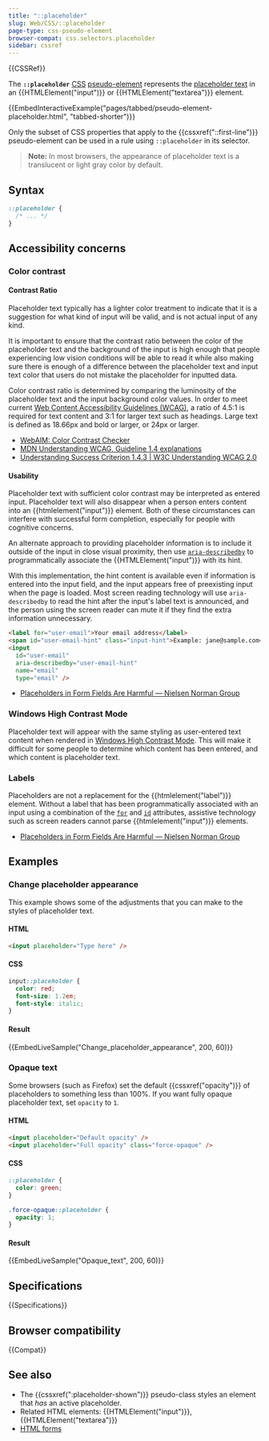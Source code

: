 ```yaml
---
title: "::placeholder"
slug: Web/CSS/::placeholder
page-type: css-pseudo-element
browser-compat: css.selectors.placeholder
sidebar: cssref
---
```


{{CSSRef}}

The **`::placeholder`** [CSS](/en-US/docs/Web/CSS) [pseudo-element](/en-US/docs/Web/CSS/Pseudo-elements) represents the [placeholder text](/en-US/docs/Web/HTML/Element/input#placeholder) in an {{HTMLElement("input")}} or {{HTMLElement("textarea")}} element.

{{EmbedInteractiveExample("pages/tabbed/pseudo-element-placeholder.html", "tabbed-shorter")}}

Only the subset of CSS properties that apply to the {{cssxref("::first-line")}} pseudo-element can be used in a rule using `::placeholder` in its selector.

> **Note:** In most browsers, the appearance of placeholder text is a translucent or light gray color by default.

## Syntax

```css
::placeholder {
  /* ... */
}
```

## Accessibility concerns

### Color contrast

#### Contrast Ratio

Placeholder text typically has a lighter color treatment to indicate that it is a suggestion for what kind of input will be valid, and is not actual input of any kind.

It is important to ensure that the contrast ratio between the color of the placeholder text and the background of the input is high enough that people experiencing low vision conditions will be able to read it while also making sure there is enough of a difference between the placeholder text and input text color that users do not mistake the placeholder for inputted data.

Color contrast ratio is determined by comparing the luminosity of the placeholder text and the input background color values. In order to meet current [Web Content Accessibility Guidelines (WCAG)](https://www.w3.org/WAI/standards-guidelines/wcag/), a ratio of 4.5:1 is required for text content and 3:1 for larger text such as headings. Large text is defined as 18.66px and bold or larger, or 24px or larger.

- [WebAIM: Color Contrast Checker](https://webaim.org/resources/contrastchecker/)
- [MDN Understanding WCAG, Guideline 1.4 explanations](/en-US/docs/Web/Accessibility/Understanding_WCAG/Perceivable#guideline_1.4_make_it_easier_for_users_to_see_and_hear_content_including_separating_foreground_from_background)
- [Understanding Success Criterion 1.4.3 | W3C Understanding WCAG 2.0](https://www.w3.org/TR/UNDERSTANDING-WCAG20/visual-audio-contrast-contrast.html)

#### Usability

Placeholder text with sufficient color contrast may be interpreted as entered input. Placeholder text will also disappear when a person enters content into an {{htmlelement("input")}} element. Both of these circumstances can interfere with successful form completion, especially for people with cognitive concerns.

An alternate approach to providing placeholder information is to include it outside of the input in close visual proximity, then use [`aria-describedby`](/en-US/docs/Web/Accessibility/ARIA/Attributes/aria-describedby) to programmatically associate the {{HTMLElement("input")}} with its hint.

With this implementation, the hint content is available even if information is entered into the input field, and the input appears free of preexisting input when the page is loaded. Most screen reading technology will use `aria-describedby` to read the hint after the input's label text is announced, and the person using the screen reader can mute it if they find the extra information unnecessary.

```html
<label for="user-email">Your email address</label>
<span id="user-email-hint" class="input-hint">Example: jane@sample.com</span>
<input
  id="user-email"
  aria-describedby="user-email-hint"
  name="email"
  type="email" />
```

- [Placeholders in Form Fields Are Harmful — Nielsen Norman Group](https://www.nngroup.com/articles/form-design-placeholders/)

### Windows High Contrast Mode

Placeholder text will appear with the same styling as user-entered text content when rendered in [Windows High Contrast Mode](https://www.smashingmagazine.com/2022/06/guide-windows-high-contrast-mode/). This will make it difficult for some people to determine which content has been entered, and which content is placeholder text.

### Labels

Placeholders are not a replacement for the {{htmlelement("label")}} element. Without a label that has been programmatically associated with an input using a combination of the [`for`](/en-US/docs/Web/HTML/Element/label#for) and [`id`](/en-US/docs/Web/HTML/Global_attributes#id) attributes, assistive technology such as screen readers cannot parse {{htmlelement("input")}} elements.

- [Placeholders in Form Fields Are Harmful — Nielsen Norman Group](https://www.nngroup.com/articles/form-design-placeholders/)

## Examples

### Change placeholder appearance

This example shows some of the adjustments that you can make to the styles of placeholder text.

#### HTML

```html
<input placeholder="Type here" />
```

#### CSS

```css
input::placeholder {
  color: red;
  font-size: 1.2em;
  font-style: italic;
}
```

#### Result

{{EmbedLiveSample("Change_placeholder_appearance", 200, 60)}}

### Opaque text

Some browsers (such as Firefox) set the default {{cssxref("opacity")}} of placeholders to something less than 100%. If you want fully opaque placeholder text, set `opacity` to `1`.

#### HTML

```html
<input placeholder="Default opacity" />
<input placeholder="Full opacity" class="force-opaque" />
```

#### CSS

```css
::placeholder {
  color: green;
}

.force-opaque::placeholder {
  opacity: 1;
}
```

#### Result

{{EmbedLiveSample("Opaque_text", 200, 60)}}

## Specifications

{{Specifications}}

## Browser compatibility

{{Compat}}

## See also

- The {{cssxref(":placeholder-shown")}} pseudo-class styles an element that _has_ an active placeholder.
- Related HTML elements: {{HTMLElement("input")}}, {{HTMLElement("textarea")}}
- [HTML forms](/en-US/docs/Learn/Forms)
